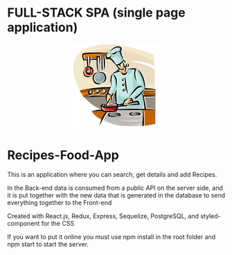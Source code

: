 

# FULL-STACK  SPA (single page application)

<p align="center">
  <img height="200" src="./cooking.png" />
</p>



# Recipes-Food-App
This is an application where you can search, get details and add Recipes.

In the Back-end data is consumed from a public API on the server side, and it is put together with the new data that is generated in the database to send everything together to the Front-end

Created with React.js, Redux, Express, Sequelize, PostgreSQL, and styled-component for the CSS

If you want to put it online you must use npm install in the root folder and npm start to start the server.

